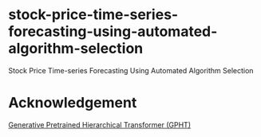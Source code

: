 # stock-price-time-series-forecasting-using-automated-algorithm-selection
Stock Price Time-series Forecasting Using Automated Algorithm Selection

# Acknowledgement
[Generative Pretrained Hierarchical Transformer (GPHT)](https://github.com/icantnamemyself/GPHT)
